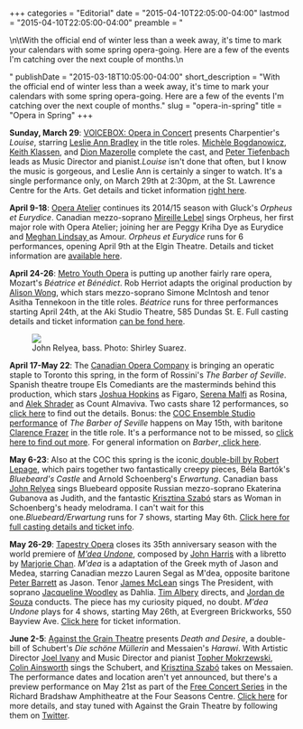 +++
categories = "Editorial"
date = "2015-04-10T22:05:00-04:00"
lastmod = "2015-04-10T22:05:00-04:00"
preamble = "<p>\n\tWith the official end of winter less than a week away, it's time to mark your calendars with some spring opera-going. Here are a few of the events I'm catching over the next couple of months.\n</p>"
publishDate = "2015-03-18T10:05:00-04:00"
short_description = "​With the official end of winter less than a week away, it's time to mark your calendars with some spring opera-going. Here are a few of the events I'm catching over the next couple of months."
slug = "opera-in-spring"
title = "Opera in Spring"
+++

<p>
	<strong>Sunday, March 29</strong>: <a href="http://www.operainconcert.com/Louise.html" target="_blank">VOICEBOX: Opera in Concert</a> presents Charpentier's <em>Louise</em>, starring <a href="http://www.leslieannbradley.com/" target="_blank">Leslie Ann Bradley</a> in the title roles. <a href="http://www.michele-bogdanowicz.com/" target="_blank">Michèle Bogdanowicz</a>, <a href="http://www.keithklassen.com/" target="_blank">Keith Klassen</a>, and <a href="http://www.domoneyartists.com/Baritone/Mazerolle_Bio/mazerolle_bio.html" target="_blank">Dion Mazerolle</a> complete the cast, and <a href="https://twitter.com/petertiefenbach" target="_blank">Peter Tiefenbach</a> leads as Music Director and pianist.<em>Louise</em> isn't done that often, but I know the music is gorgeous, and Leslie Ann is certainly a singer to watch. It's a single performance only, on March 29th at 2:30pm, at the St. Lawrence Centre for the Arts. Get details and ticket information <a href="http://www.operainconcert.com/Louise.html" target="_blank">right here</a>.<br>
</p>
<p>
	<strong>April 9-18</strong>: <a href="http://www.operaatelier.com/season/14-15-season/" target="_blank">Opera Atelier</a> continues its 2014/15 season with Gluck's <em>Orpheus et Eurydice</em>. Canadian mezzo-soprano <a href="http://www.coc.ca/PerformancesAndTickets/FreeConcertSeries.aspx" target="_blank">Mireille Lebel</a> sings Orpheus, her first major role with Opera Atelier; joining her are Peggy Kriha Dye as Eurydice and <a href="http://www.meghanlindsay.com/" target="_blank">Meghan Lindsay </a>as Amour. <em>Orpheus et Eurydice</em> runs for 6 performances, opening April 9th at the Elgin Theatre. Details and ticket information are <a href="http://www.operaatelier.com/season/14-15-season/" target="_blank">available here</a>.
</p>
<p>
	<strong>April 24-26</strong>: <a href="http://www.metroyouthopera.ca/" target="_blank">Metro Youth Opera</a> is putting up another fairly rare opera, Mozart's <em>Béatrice et Bénédict</em>. Rob Herriot adapts the original production by <a href="https://twitter.com/alleywo" target="_blank">Alison Wong</a>, which stars mezzo-soprano Simone McIntosh and tenor Asitha Tennekoon in the title roles. <em>Béatrice</em> runs for three performances starting April 24th, at the Aki Studio Theatre, 585 Dundas St. E. Full casting details and ticket information <a href="http://www.metroyouthopera.ca/201415-season/" target="_blank">can be fond here</a>.
</p>
<figure data-type="image"><a href="https://res.cloudinary.com/schmopera/image/upload/v1545409169/media/webhook-uploads/1428717616453/JohnRelyea-pc-ShirleySuarez.jpg"><img data-resize-src="http://lh3.googleusercontent.com/f5sboKJKRkRhXmuE-Rvv4SM8d193_OVxKP8NlGhd2OWyM-yEf2apUz6_CKKKv7eSviDZFx2VJZD4qatc85bH97_ZKn_8" src="http://lh3.googleusercontent.com/f5sboKJKRkRhXmuE-Rvv4SM8d193_OVxKP8NlGhd2OWyM-yEf2apUz6_CKKKv7eSviDZFx2VJZD4qatc85bH97_ZKn_8=s1200"></a><figcaption>
John Relyea, bass. Photo: Shirley Suarez.
</figcaption></figure>
<p>
	<strong>April 17-May 22</strong>: The <a href="http://www.coc.ca/PerformancesAndTickets/1415Season/BarberofSeville.aspx" target="_blank">Canadian Opera Company</a> is bringing an operatic staple to Toronto this spring, in the form of Rossini's <em>The Barber of Seville</em>. Spanish theatre troupe Els Comediants are the masterminds behind this production, which stars <a href="http://joshuahopkins.com/" target="_blank">Joshua Hopkins</a> as Figaro, <a href="http://www.serenamalfi.com/" target="_blank">Serena Malfi</a> as Rosina, and <a href="https://twitter.com/alekshrader" target="_blank">Alek Shrader</a> as Count Almaviva. Two casts share 12 performances, so <a href="http://www.coc.ca/PerformancesAndTickets/1415Season/BarberofSeville.aspx" target="_blank">click here</a> to find out the details. Bonus: the <a href="http://www.coc.ca/PerformancesAndTickets/1415Season/BarberofSeville/EnsembleStudioPerformance.aspx" target="_blank">COC Ensemble Studio performance</a> of <em>The Barber of Seville</em> happens on May 15th, with baritone <a href="https://twitter.com/clarencefrazer" target="_blank">Clarence Frazer</a> in the title role. It's a performance not to be missed, so <a href="http://www.coc.ca/PerformancesAndTickets/1415Season/BarberofSeville/EnsembleStudioPerformance.aspx" target="_blank">click here to find out more</a>. For general information on <em>Barber</em>,<a href="http://www.coc.ca/PerformancesAndTickets/1415Season/BarberofSeville.aspx" target="_blank"> click here</a>.<br>
</p>
<p>
	<strong>May 6-23</strong>: Also at the COC this spring is the iconic<a href="http://www.coc.ca/PerformancesAndTickets/1415Season/BluebeardErwartung.aspx" target="_blank"> double-bill by Robert Lepage</a>, which pairs together two fantastically creepy pieces, Béla Bartók's <em>Bluebeard's Castle</em> and Arnold Schoenberg's <em>Erwartung</em>. Canadian bass <a href="http://www.johnrelyea.com/" target="_blank">John Relyea</a> sings Bluebeard opposite Russian mezzo-soprano Ekaterina Gubanova as Judith, and the fantastic <a href="http://www.krisztinaszabo.com/" target="_blank">Krisztina Szabó</a> stars as Woman in Schoenberg's heady melodrama. I can't wait for this one.<em>Bluebeard/Erwartung</em> runs for 7 shows, starting May 6th. <a href="http://www.coc.ca/PerformancesAndTickets/1415Season/BluebeardErwartung.aspx" target="_blank">Click here for full casting details and ticket info</a>.
</p>
<p>
	<strong>May 26-29</strong>: <a href="https://tapestryopera.com/mdea-undone/" target="_blank">Tapestry Opera</a> closes its 35th anniversary season with the world premiere of <a href="https://tapestryopera.com/mdea-undone/" target="_blank"><em>M'dea Undone</em></a>, composed by <a href="http://www.whatjohnharrisdoes.info/Biography.html" target="_blank">John Harris</a> with a libretto by <a href="http://www.marjoriechan.com/Marjorie_Chan/Welcome.html" target="_blank">Marjorie Chan</a>. <i>M'dea</i> is a adaptation of the Greek myth of Jason and Medea, starring Canadian mezzo Lauren Segal as M'dea, opposite baritone <a href="http://zemskygreenartists.com/product/peter-barrett/" target="_blank">Peter Barrett</a> as Jason. Tenor <a href="https://tapestryopera.com/mdea-undone/#james" target="_blank">James McLean</a> sings The President, with soprano <a href="http://deanartists.com/artist/jacqueline-woodley/" target="_blank">Jacqueline Woodley</a> as Dahlia. <a href="https://tapestryopera.com/mdea-undone/#tim" target="_blank">Tim Albery</a> directs, and <a href="https://tapestryopera.com/mdea-undone/#jordan" target="_blank">Jordan de Souza</a> conducts. The piece has my curiosity piqued, no doubt. <em>M'dea Undone</em> plays for 4 shows, starting May 26th, at Evergreen Brickworks, 550 Bayview Ave. <a href="https://tapestryopera.yapsody.com/event/index/8368/mdea-undone-world-premiere" target="_blank">Click here</a> for ticket information.
</p>
<p>
	<strong>June 2-5</strong>: <a href="http://againstthegraintheatre.com/shows/deathanddesire" target="_blank">Against the Grain Theatre</a> presents <em>Death and Desire</em>, a double-bill of Schubert's <em>Die schöne Müllerin</em> and Messaien's <em>Harawi</em>. With Artistic Director <a href="http://www.joelivany.com/index/welcome.html" target="_blank">Joel Ivany</a> and Music Director and pianist <a href="http://www.christophermokrzewski.com/" target="_blank">Topher Mokrzewski</a>, <a href="http://www.colinainsworth.ca/" target="_blank">Colin Ainsworth</a> sings the Schubert, and <a href="http://www.krisztinaszabo.com/" target="_blank">Krisztina Szabó</a> takes on Messaien. The performance dates and location aren't yet announced, but there's a preview performance on May 21st as part of the <a href="http://www.coc.ca/PerformancesAndTickets/FreeConcertSeries.aspx" target="_blank">Free Concert Series</a> in the Richard Bradshaw Amphitheatre at the Four Seasons Centre. <a href="http://againstthegraintheatre.com/shows/deathanddesire" target="_blank">Click here</a> for more details, and stay tuned with Against the Grain Theatre by following them on <a href="https://twitter.com/AtGTheatre" target="_blank">Twitter</a>.
</p>
